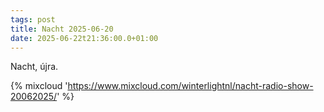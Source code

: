 ```yaml
---
tags: post
title: Nacht 2025-06-20
date: 2025-06-22t21:36:00.0+01:00
---
```


Nacht, újra.

{% mixcloud 'https://www.mixcloud.com/winterlightnl/nacht-radio-show-20062025/' %}